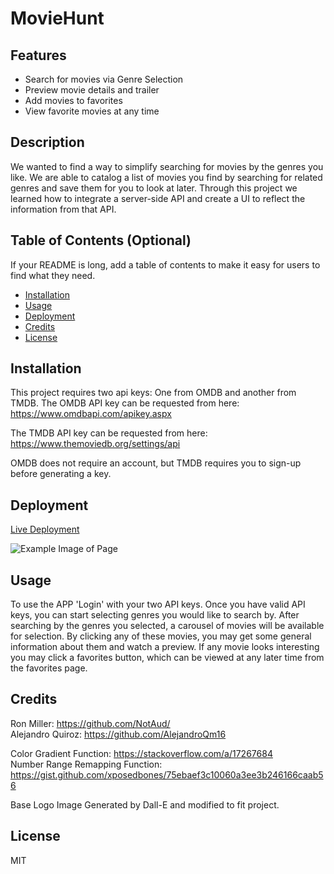 # MovieHunt

## Features

- Search for movies via Genre Selection
- Preview movie details and trailer
- Add movies to favorites
- View favorite movies at any time

## Description

We wanted to find a way to simplify searching for movies by the genres you like. We are able to catalog a list of movies you find by searching for related genres and save them for you to look at later. Through this project we learned how to integrate a server-side API and create a UI to reflect the information from that API.

## Table of Contents (Optional)

If your README is long, add a table of contents to make it easy for users to find what they need.

- [Installation](#installation)
- [Usage](#usage)
- [Deployment](#deployment)
- [Credits](#credits)
- [License](#license)

## Installation

This project requires two api keys: One from OMDB and another from TMDB.
The OMDB API key can be requested from here: https://www.omdbapi.com/apikey.aspx

The TMDB API key can be requested from here: https://www.themoviedb.org/settings/api

OMDB does not require an account, but TMDB requires you to sign-up before generating a key.

## Deployment

[Live Deployment](https://notaud.github.io/movie-hunt/)

![Example Image of Page](https://imgur.com/l1HAdbO.png)

## Usage

To use the APP 'Login' with your two API keys. Once you have valid API keys, you can start selecting genres you would like to search by. After searching by the genres you selected, a carousel of movies will be available for selection. By clicking any of these movies, you may get some general information about them and watch a preview. If any movie looks interesting you may click a favorites button, which can be viewed at any later time from the favorites page.

## Credits

Ron Miller: https://github.com/NotAud/  
Alejandro Quiroz: https://github.com/AlejandroQm16

Color Gradient Function: https://stackoverflow.com/a/17267684  
Number Range Remapping Function: https://gist.github.com/xposedbones/75ebaef3c10060a3ee3b246166caab56

Base Logo Image Generated by Dall-E and modified to fit project.

## License

MIT
